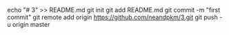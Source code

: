echo "# 3" >> README.md
git init
git add README.md
git commit -m "first commit"
git remote add origin https://github.com/neandpkm/3.git
git push -u origin master
